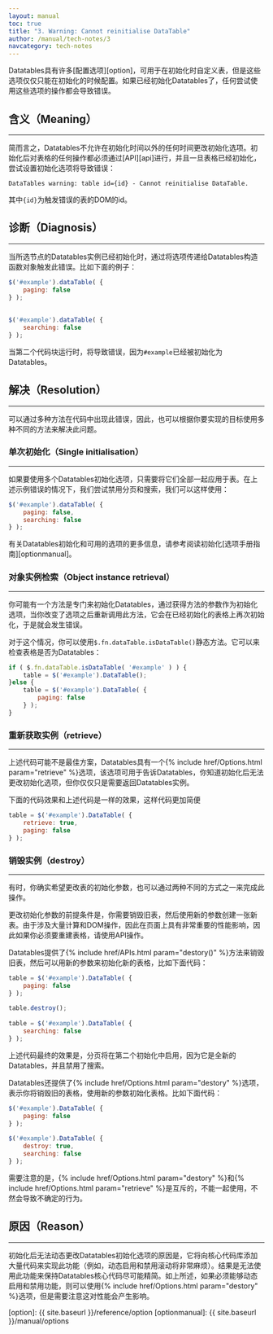 ```yaml
---
layout: manual
toc: true
title: "3. Warning: Cannot reinitialise DataTable"
author: /manual/tech-notes/3
navcategory: tech-notes
---
```



Datatables具有许多[配置选项][option]，可用于在初始化时自定义表，但是这些选项仅仅只能在初始化的时候配置。如果已经初始化Datatables了，任何尝试使用这些选项的操作都会导致错误。


## 含义（Meaning）
---


简而言之，Datatables不允许在初始化时间以外的任何时间更改初始化选项。初始化后对表格的任何操作都必须通过[API][api]进行，并且一旦表格已经初始化，尝试设置初始化选项将导致错误：

```
DataTables warning: table id={id} - Cannot reinitialise DataTable.
```
其中`{id}`为触发错误的表的DOM的id。


## 诊断（Diagnosis）
---

当所选节点的Datatables实例已经初始化时，通过将选项传递给Datatables构造函数对象触发此错误。比如下面的例子：

```javascript
$('#example').dataTable( {
    paging: false
} );
 
 
$('#example').dataTable( {
    searching: false
} );
```

当第二个代码块运行时，将导致错误，因为`#example`已经被初始化为Datatables。



## 解决（Resolution）
---

可以通过多种方法在代码中出现此错误，因此，也可以根据你要实现的目标使用多种不同的方法来解决此问题。

### 单次初始化（Single initialisation）
---

如果要使用多个Datatables初始化选项，只需要将它们全部一起应用于表。在上述示例错误的情况下，我们尝试禁用分页和搜索，我们可以这样使用：

```javascript
$('#example').dataTable( {
    paging: false,
    searching: false
} );
```

有关Datatables初始化和可用的选项的更多信息，请参考阅读初始化[选项手册指南][optionmanual]。


### 对象实例检索（Object instance retrieval）
---

你可能有一个方法是专门来初始化Datatables，通过获得方法的参数作为初始化选项，当你改变了选项之后重新调用此方法，它会在已经初始化的表格上再次初始化，于是就会发生错误。

对于这个情况，你可以使用`$.fn.dataTable.isDataTable()`静态方法。它可以来检查表格是否为Datatables：

```javascript
if ( $.fn.dataTable.isDataTable( '#example' ) ) {
    table = $('#example').DataTable();
}else {
    table = $('#example').DataTable( {
        paging: false
    } );
}
```

### 重新获取实例（retrieve）
---

上述代码可能不是最佳方案，Datatables具有一个{% include href/Options.html param="retrieve" %}选项，该选项可用于告诉Datatables，你知道初始化后无法更改初始化选项，但你仅仅只是需要返回Datatables实例。

下面的代码效果和上述代码是一样的效果，这样代码更加简便

```javascript
table = $('#example').DataTable( {
    retrieve: true,
    paging: false
} );
```

### 销毁实例（destroy）
---

有时，你确实希望更改表的初始化参数，也可以通过两种不同的方式之一来完成此操作。

更改初始化参数的前提条件是，你需要销毁旧表，然后使用新的参数创建一张新表。由于涉及大量计算和DOM操作，因此在页面上具有非常重要的性能影响，因此如果你必须要重建表格，请使用API操作。


Datatables提供了{% include href/APIs.html param="destory()" %}方法来销毁旧表，然后可以用新的参数来初始化新的表格，比如下面代码：

```javascript
table = $('#example').DataTable( {
    paging: false
} );
 
table.destroy();
 
table = $('#example').DataTable( {
    searching: false
} );
```

上述代码最终的效果是，分页将在第二个初始化中启用，因为它是全新的Datatables，并且禁用了搜索。

Datatables还提供了{% include href/Options.html param="destory" %}选项，表示你将销毁旧的表格，使用新的参数初始化表格。比如下面代码：

```javascript
$('#example').DataTable( {
    paging: false
} );
 
$('#example').DataTable( {
    destroy: true,
    searching: false
} );
```

需要注意的是，{% include href/Options.html param="destory" %}和{% include href/Options.html param="retrieve" %}是互斥的，不能一起使用，不然会导致不确定的行为。



## 原因（Reason）
---

初始化后无法动态更改Datatables初始化选项的原因是，它将向核心代码库添加大量代码来实现此功能（例如，动态启用和禁用滚动将非常麻烦）。结果是无法使用此功能来保持Datatables核心代码尽可能精简。如上所述，如果必须能够动态启用和禁用功能，则可以使用{% include href/Options.html param="destory" %}选项，但是需要注意这对性能会产生影响。







[option]: {{ site.baseurl }}/reference/option
[optionmanual]: {{ site.baseurl }}/manual/options
